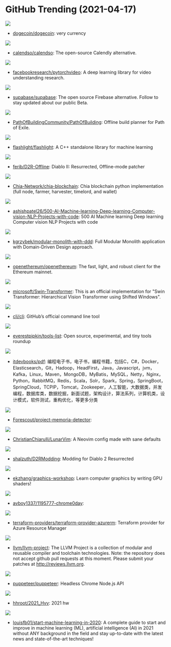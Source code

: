# GitHub Trending (2021-04-17)

![](https://img.shields.io/badge/C%2B%2B-New%20461-green?style=flat-square&logo=appveyor)
- [dogecoin/dogecoin](https://github.com/dogecoin/dogecoin): very currency

![](https://img.shields.io/badge/TypeScript-New%20503-green?style=flat-square&logo=appveyor)
- [calendso/calendso](https://github.com/calendso/calendso): The open-source Calendly alternative.

![](https://img.shields.io/badge/Python-New%20122-green?style=flat-square&logo=appveyor)
- [facebookresearch/pytorchvideo](https://github.com/facebookresearch/pytorchvideo): A deep learning library for video understanding research.

![](https://img.shields.io/badge/TypeScript-New%20200-green?style=flat-square&logo=appveyor)
- [supabase/supabase](https://github.com/supabase/supabase): The open source Firebase alternative. Follow to stay updated about our public Beta.

![](https://img.shields.io/badge/Lua-New%2066-green?style=flat-square&logo=appveyor)
- [PathOfBuildingCommunity/PathOfBuilding](https://github.com/PathOfBuildingCommunity/PathOfBuilding): Offline build planner for Path of Exile.

![](https://img.shields.io/badge/C%2B%2B-New%20594-green?style=flat-square&logo=appveyor)
- [flashlight/flashlight](https://github.com/flashlight/flashlight): A C++ standalone library for machine learning

![](https://img.shields.io/badge/C%23-New%20142-green?style=flat-square&logo=appveyor)
- [ferib/D2R-Offline](https://github.com/ferib/D2R-Offline): Diablo II: Resurrected, Offline-mode patcher

![](https://img.shields.io/badge/Python-New%20358-green?style=flat-square&logo=appveyor)
- [Chia-Network/chia-blockchain](https://github.com/Chia-Network/chia-blockchain): Chia blockchain python implementation (full node, farmer, harvester, timelord, and wallet)

![](https://img.shields.io/badge/none-New%20253-green?style=flat-square&logo=appveyor)
- [ashishpatel26/500-AI-Machine-learning-Deep-learning-Computer-vision-NLP-Projects-with-code](https://github.com/ashishpatel26/500-AI-Machine-learning-Deep-learning-Computer-vision-NLP-Projects-with-code): 500 AI Machine learning Deep learning Computer vision NLP Projects with code

![](https://img.shields.io/badge/C%23-New%2055-green?style=flat-square&logo=appveyor)
- [kgrzybek/modular-monolith-with-ddd](https://github.com/kgrzybek/modular-monolith-with-ddd): Full Modular Monolith application with Domain-Driven Design approach.

![](https://img.shields.io/badge/Rust-New%20165-green?style=flat-square&logo=appveyor)
- [openethereum/openethereum](https://github.com/openethereum/openethereum): The fast, light, and robust client for the Ethereum mainnet.

![](https://img.shields.io/badge/Python-New%20179-green?style=flat-square&logo=appveyor)
- [microsoft/Swin-Transformer](https://github.com/microsoft/Swin-Transformer): This is an official implementation for "Swin Transformer: Hierarchical Vision Transformer using Shifted Windows".

![](https://img.shields.io/badge/Go-New%2050-green?style=flat-square&logo=appveyor)
- [cli/cli](https://github.com/cli/cli): GitHub’s official command line tool

![](https://img.shields.io/badge/HTML-New%2094-green?style=flat-square&logo=appveyor)
- [everestpipkin/tools-list](https://github.com/everestpipkin/tools-list): Open source, experimental, and tiny tools roundup

![](https://img.shields.io/badge/none-New%20181-green?style=flat-square&logo=appveyor)
- [itdevbooks/pdf](https://github.com/itdevbooks/pdf): 编程电子书，电子书，编程书籍，包括C，C#，Docker，Elasticsearch，Git，Hadoop，HeadFirst，Java，Javascript，jvm，Kafka，Linux，Maven，MongoDB，MyBatis，MySQL，Netty，Nginx，Python，RabbitMQ，Redis，Scala，Solr，Spark，Spring，SpringBoot，SpringCloud，TCPIP，Tomcat，Zookeeper，人工智能，大数据类，并发编程，数据库类，数据挖掘，新面试题，架构设计，算法系列，计算机类，设计模式，软件测试，重构优化，等更多分类

![](https://img.shields.io/badge/Python-New%2070-green?style=flat-square&logo=appveyor)
- [Forescout/project-memoria-detector](https://github.com/Forescout/project-memoria-detector): 

![](https://img.shields.io/badge/Lua-New%20164-green?style=flat-square&logo=appveyor)
- [ChristianChiarulli/LunarVim](https://github.com/ChristianChiarulli/LunarVim): A Neovim config made with sane defaults

![](https://img.shields.io/badge/C%23-New%2019-green?style=flat-square&logo=appveyor)
- [shalzuth/D2RModding](https://github.com/shalzuth/D2RModding): Modding for Diablo 2 Resurrected

![](https://img.shields.io/badge/GLSL-New%2080-green?style=flat-square&logo=appveyor)
- [ekzhang/graphics-workshop](https://github.com/ekzhang/graphics-workshop): Learn computer graphics by writing GPU shaders!

![](https://img.shields.io/badge/HTML-New%2086-green?style=flat-square&logo=appveyor)
- [avboy1337/1195777-chrome0day](https://github.com/avboy1337/1195777-chrome0day): 

![](https://img.shields.io/badge/Go-New%2010-green?style=flat-square&logo=appveyor)
- [terraform-providers/terraform-provider-azurerm](https://github.com/terraform-providers/terraform-provider-azurerm): Terraform provider for Azure Resource Manager

![](https://img.shields.io/badge/none-New%2032-green?style=flat-square&logo=appveyor)
- [llvm/llvm-project](https://github.com/llvm/llvm-project): The LLVM Project is a collection of modular and reusable compiler and toolchain technologies. Note: the repository does not accept github pull requests at this moment. Please submit your patches at http://reviews.llvm.org.

![](https://img.shields.io/badge/TypeScript-New%2055-green?style=flat-square&logo=appveyor)
- [puppeteer/puppeteer](https://github.com/puppeteer/puppeteer): Headless Chrome Node.js API

![](https://img.shields.io/badge/none-New%20107-green?style=flat-square&logo=appveyor)
- [hhroot/2021_Hvv](https://github.com/hhroot/2021_Hvv): 2021 hw

![](https://img.shields.io/badge/none-New%20152-green?style=flat-square&logo=appveyor)
- [louisfb01/start-machine-learning-in-2020](https://github.com/louisfb01/start-machine-learning-in-2020): A complete guide to start and improve in machine learning (ML), artificial intelligence (AI) in 2021 without ANY background in the field and stay up-to-date with the latest news and state-of-the-art techniques!

